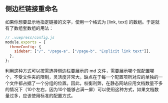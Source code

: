 ## 侧边栏链接重命名

如果你想要显示地指定链接的文字，使用一个格式为 [link, text] 的数组。于是就有了数组套数组的用法：

```js
// .vuepress/config.js
module.exports = {
  themeConfig: {
    sidebar: ["/", "/page-a", ["/page-b", "Explicit link text"]],
  },
};
```

利用这种方式可以按需选择侧边栏要展示的 md 文件，需要展示哪个就配置哪个，不受文件夹的限制，灵活度非常大。缺点在于每一个配置项所对应的单独的一个文件都占据了一个分组的位置。因此，权衡利弊，在静态网站应用文档数量不多的情况下（10个左右，因为10个能够占满一屏）可以使用这种方式，如果文档数量过多，应该使用标准的配置方式。
